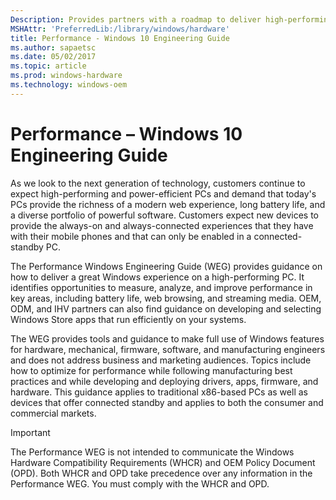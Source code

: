 ```yaml
---
Description: Provides partners with a roadmap to deliver high-performing and power-efficient PCs to customers
MSHAttr: 'PreferredLib:/library/windows/hardware'
title: Performance - Windows 10 Engineering Guide
ms.author: sapaetsc
ms.date: 05/02/2017
ms.topic: article
ms.prod: windows-hardware
ms.technology: windows-oem
---
```


# Performance – Windows 10 Engineering Guide

As we look to the next generation of technology, customers continue to expect high-performing and power-efficient PCs and demand that today's PCs provide the richness of a modern web experience, long battery life, and a diverse portfolio of powerful software. Customers expect new devices to provide the always-on and always-connected experiences that they have with their mobile phones and that can only be enabled in a connected-standby PC.

The Performance Windows Engineering Guide (WEG) provides guidance on how to deliver a great Windows experience on a high-performing PC. It identifies opportunities to measure, analyze, and improve performance in key areas, including battery life, web browsing, and streaming media. OEM, ODM, and IHV partners can also find guidance on developing and selecting Windows Store apps that run efficiently on your systems.

The WEG provides tools and guidance to make full use of Windows features for hardware, mechanical, firmware, software, and manufacturing engineers and does not address business and marketing audiences. Topics include how to optimize for performance while following manufacturing best practices and while developing and deploying drivers, apps, firmware, and hardware. This guidance applies to traditional x86-based PCs as well as devices that offer connected standby and applies to both the consumer and commercial markets.

> [!IMPORTANT]
> The Performance WEG is not intended to communicate the Windows Hardware Compatibility Requirements (WHCR) and OEM Policy Document (OPD). Both WHCR and OPD take precedence over any information in the Performance WEG. You must comply with the WHCR and OPD.

